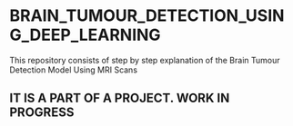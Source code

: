 # BRAIN_TUMOUR_DETECTION_USING_DEEP_LEARNING
This repository consists of step by step explanation of the Brain Tumour Detection Model Using MRI Scans

## IT IS A PART OF A PROJECT. WORK IN PROGRESS
